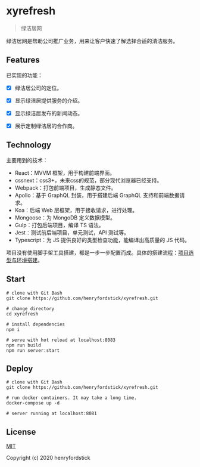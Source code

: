 # xyrefresh

> 绿洁居网

绿洁居网是帮助公司推广业务，用来让客户快速了解选择合适的清洁服务。

## Features

已实现的功能：

- [x] 绿洁居公司的定位。
- [x] 显示绿洁居提供服务的介绍。
- [x] 显示绿洁居发布的新闻动态。
- [x] 展示定制绿洁居的合作商。


## Technology

主要用到的技术：

- React：MVVM 框架，用于构建前端界面。
- cssnext：css3+，未来css的规范，部分现代浏览器已经支持。
- Webpack：打包前端项目，生成静态文件。
- Apollo：基于 GraphQL 封装，用于搭建后端 GraphQL 支持和前端数据请求。
- Koa：后端 Web 层框架，用于接收请求，进行处理。
- Mongoose：为 MongoDB 定义数据模型。
- Gulp：打包后端项目，编译 TS 语法。
- Jest：测试前后端项目，单元测试，API 测试等。
- Typescript：为 JS 提供良好的类型检查功能，能编译出高质量的 JS 代码。

项目没有使用脚手架工具搭建，都是一步一步配置而成。具体的搭建流程：[项目选型与环境搭建](https://github.com/lmjben/cdfang-spider/blob/master/Introduction.md)。

## Start

```shell
# clone with Git Bash
git clone https://github.com/henryfordstick/xyrefresh.git

# change directory
cd xyrefresh

# install dependencies
npm i

# serve with hot reload at localhost:8083
npm run build
npm run server:start
```

## Deploy

```shell
# clone with Git Bash
git clone https://github.com/henryfordstick/xyrefresh.git

# run docker containers. It may take a long time.
docker-compose up -d

# server running at localhost:8081
```

## License

[MIT](https://github.com/henryfordstick/xyrefresh/blob/master/LICENSE)

Copyright (c) 2020 henryfordstick




